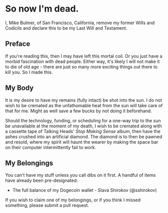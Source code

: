 So now I'm dead.
=========

I, Mike Bulmer, of San Francisco, California, remove my former Wills and Codicils and declare this to be my Last Will and Testament.

Preface
----

If you're reading this, then I may have left this mortal coil. Or you just have a morbid fascination with dead people. Either way, it's likely I will not make it to die of old age - there are just so many more exciting things out there to kill you. So I made this.

My Body
----

It is my desire to have my remains (fully intact) be shot into the sun. I do not wish to be cremated as the unfathomable heat from the sun will take care of that for me. Might as well save a few bucks by not doing it beforehand.

Should the technology, funding, or scheduling for a one-way trip to the sun be unavailable at the moment of my death, I wish to be cremated along with a cassette tape of Talking Heads' *Stop Making Sense* album, then have the ashes crushed into an artificial diamond. The diamond is to then be pawned and resold, where my spirit will haunt the wearer by making the space bar on their computer intermittently fail to work.

My Belongings
-----------

You can't have my stuff unless you call dibs on it first. A handful of items have already been pre-designated:

* The full balance of my Dogecoin wallet - Slava Shirokov (@sshirokov)

If you wish to claim one of my belongings, or if you think I missed something, please submit a pull request.
